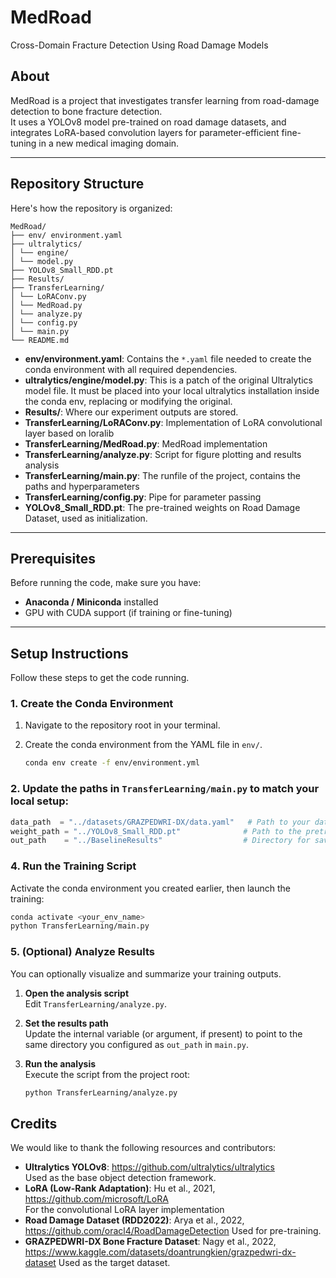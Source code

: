 # MedRoad

Cross-Domain Fracture Detection Using Road Damage Models


## About

MedRoad is a project that investigates transfer learning from road-damage detection to bone fracture detection.  
It uses a YOLOv8 model pre-trained on road damage datasets, and integrates LoRA-based convolution layers for parameter-efficient fine-tuning in a new medical imaging domain.

---

## Repository Structure

Here's how the repository is organized:
```
MedRoad/
├── env/ environment.yaml
├── ultralytics/
│ └── engine/
│ └── model.py 
├── YOLOv8_Small_RDD.pt
├── Results/ 
├── TransferLearning/ 
│ └── LoRAConv.py 
│ └── MedRoad.py
│ └── analyze.py
│ └── config.py
│ └── main.py
└── README.md
```

- **env/environment.yaml**: Contains the `*.yaml` file needed to create the conda environment with all required dependencies.  
- **ultralytics/engine/model.py**: This is a patch of the original Ultralytics model file. It must be placed into your local ultralytics installation inside the conda env, replacing or modifying the original.  
- **Results/**: Where our experiment outputs are stored. 
- **TransferLearning/LoRAConv.py**: Implementation of LoRA convolutional layer based on loralib
- **TransferLearning/MedRoad.py**: MedRoad implementation
- **TransferLearning/analyze.py**: Script for figure plotting and results analysis
- **TransferLearning/main.py**: The runfile of the project, contains the paths and hyperparameters
- **TransferLearning/config.py**: Pipe for parameter passing
- **YOLOv8_Small_RDD.pt**: The pre-trained weights on Road Damage Dataset, used as initialization.

---

## Prerequisites

Before running the code, make sure you have:

- **Anaconda / Miniconda** installed  
- GPU with CUDA support (if training or fine-tuning)  

---

## Setup Instructions

Follow these steps to get the code running.

### 1. Create the Conda Environment

1. Navigate to the repository root in your terminal.

2. Create the conda environment from the YAML file in `env/`.

   ```bash
   conda env create -f env/environment.yml

### 2. Update the paths in `TransferLearning/main.py` to match your local setup:

```python
data_path  = "../datasets/GRAZPEDWRI-DX/data.yaml"   # Path to your dataset YAML
weight_path = "../YOLOv8_Small_RDD.pt"              # Path to the pretrained YOLOv8 weights
out_path    = "../BaselineResults"                  # Directory for saving results
```
### 4. Run the Training Script

Activate the conda environment you created earlier, then launch the training:

```bash
conda activate <your_env_name>
python TransferLearning/main.py
```
### 5. (Optional) Analyze Results

You can optionally visualize and summarize your training outputs.

1. **Open the analysis script**  
   Edit `TransferLearning/analyze.py`.

2. **Set the results path**  
   Update the internal variable (or argument, if present) to point to the same directory you configured as `out_path` in `main.py`.

3. **Run the analysis**  
   Execute the script from the project root:
   ```bash
   python TransferLearning/analyze.py
   ```
   

## Credits

We would like to thank the following resources and contributors:

- **Ultralytics YOLOv8**: https://github.com/ultralytics/ultralytics  
  Used as the base object detection framework.
- **LoRA (Low-Rank Adaptation)**: Hu et al., 2021, https://github.com/microsoft/LoRA  
  For the convolutional LoRA layer implementation
- **Road Damage Dataset (RDD2022)**: Arya et al., 2022, https://github.com/oracl4/RoadDamageDetection
  Used for pre-training.
- **GRAZPEDWRI-DX Bone Fracture Dataset**: Nagy et al., 2022, https://www.kaggle.com/datasets/doantrungkien/grazpedwri-dx-dataset
  Used as the target dataset.

